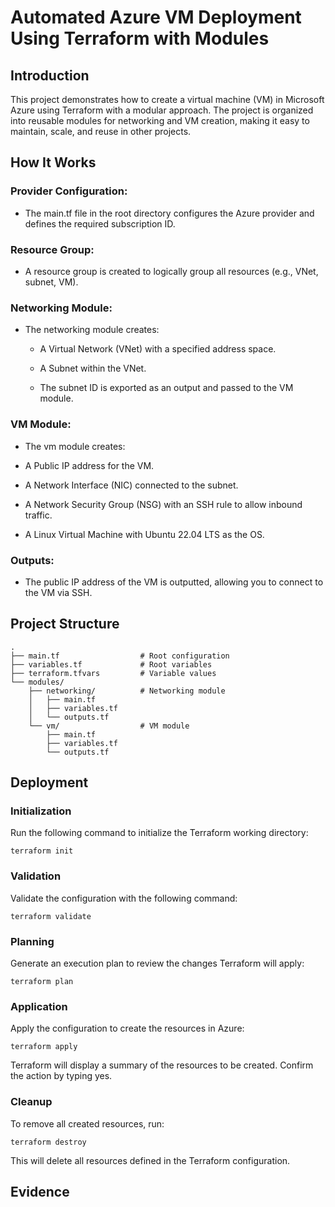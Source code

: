 # Automated Azure VM Deployment Using Terraform with Modules

## Introduction
This project demonstrates how to create a virtual machine (VM) in Microsoft Azure using Terraform with a modular approach. The project is organized into reusable modules for networking and VM creation, making it easy to maintain, scale, and reuse in other projects.

## How It Works

### Provider Configuration:

- The main.tf file in the root directory configures the Azure provider and defines the required subscription ID.

### Resource Group:

- A resource group is created to logically group all resources (e.g., VNet, subnet, VM).

### Networking Module:

- The networking module creates:

  - A Virtual Network (VNet) with a specified address space.

  - A Subnet within the VNet.

  - The subnet ID is exported as an output and passed to the VM module.

### VM Module:

  - The vm module creates:

  - A Public IP address for the VM.

  - A Network Interface (NIC) connected to the subnet.

  - A Network Security Group (NSG) with an SSH rule to allow inbound traffic.

  - A Linux Virtual Machine with Ubuntu 22.04 LTS as the OS.

### Outputs:

- The public IP address of the VM is outputted, allowing you to connect to the VM via SSH.

## Project Structure
```
.
├── main.tf                  # Root configuration
├── variables.tf             # Root variables
├── terraform.tfvars         # Variable values
└── modules/
    ├── networking/          # Networking module
    │   ├── main.tf
    │   ├── variables.tf
    │   └── outputs.tf
    └── vm/                  # VM module
        ├── main.tf
        ├── variables.tf
        └── outputs.tf
```

## Deployment
### Initialization
Run the following command to initialize the Terraform working directory:
```hcl
terraform init
```

### Validation
Validate the configuration with the following command:
```hcl
terraform validate
```

### Planning
Generate an execution plan to review the changes Terraform will apply:
```hcl
terraform plan
```

### Application
Apply the configuration to create the resources in Azure:
```hcl
terraform apply
```
Terraform will display a summary of the resources to be created. Confirm the action by typing yes.

### Cleanup
To remove all created resources, run:
```hcl
terraform destroy
```
This will delete all resources defined in the Terraform configuration.

## Evidence